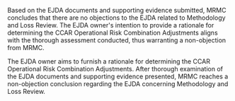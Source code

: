Based on the EJDA documents and supporting evidence submitted, MRMC concludes that there are no objections to the EJDA related to Methodology and Loss Review. The EJDA owner's intention to provide a rationale for determining the CCAR Operational Risk Combination Adjustments aligns with the thorough assessment conducted, thus warranting a non-objection from MRMC.

The EJDA owner aims to furnish a rationale for determining the CCAR Operational Risk Combination Adjustments. After thorough examination of the EJDA documents and supporting evidence presented, MRMC reaches a non-objection conclusion regarding the EJDA concerning Methodology and Loss Review.
